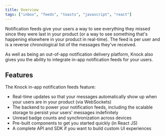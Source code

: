 ```yaml
---
title: Overview
tags: ["inbox", "feeds", "toasts", "javascript", "react"]
---
```


Notification feeds give your users a way to see everything they missed since they were last in your product (or a way to see something that's happening elsewhere in your product in real-time). The feed is per user and is a reverse chronological list
of the messages they've received.

As well as being an out-of-app notification delivery platform, Knock also gives you the ability
to integrate in-app notification feeds for your users.

## Features

The Knock in-app notification feeds feature:

- Real-time updates so that your messages automatically show up when your users are in your product (via WebSockets)
- The backend to power your notification feeds, including the scalable storage to persist your users' messages indefinitely
- Unread badge counts and synchronization across devices
- Pre-built components to get you started quickly (in React JS)
- A complete API and SDK if you want to build custom UI experiences
